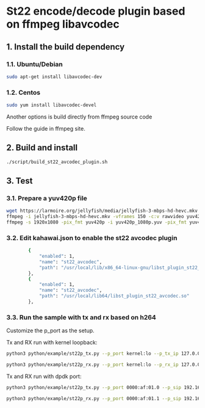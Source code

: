 # St22 encode/decode plugin based on ffmpeg libavcodec

## 1. Install the build dependency

### 1.1. Ubuntu/Debian

```bash
sudo apt-get install libavcodec-dev
```

### 1.2. Centos

```bash
sudo yum install libavcodec-devel
```

Another options is build directly from ffmpeg source code

Follow the guide in ffmpeg site.

## 2. Build and install

```bash
./script/build_st22_avcodec_plugin.sh
```

## 3. Test

### 3.1. Prepare a yuv420p file

```bash
wget https://larmoire.org/jellyfish/media/jellyfish-3-mbps-hd-hevc.mkv
ffmpeg -i jellyfish-3-mbps-hd-hevc.mkv -vframes 150 -c:v rawvideo yuv420p_1080p.yuv
ffmpeg -s 1920x1080 -pix_fmt yuv420p -i yuv420p_1080p.yuv -pix_fmt yuv422p yuv422p_1080p.yuv
```

### 3.2. Edit kahawai.json to enable the st22 avcodec plugin

```bash
        {
            "enabled": 1,
            "name": "st22_avcodec",
            "path": "/usr/local/lib/x86_64-linux-gnu/libst_plugin_st22_avcodec.so"
        },
        {
            "enabled": 1,
            "name": "st22_avcodec",
            "path": "/usr/local/lib64/libst_plugin_st22_avcodec.so"
        },
```

### 3.3. Run the sample with tx and rx based on h264

Customize the p_port as the setup.

Tx and RX run with kernel loopback:

```bash
python3 python/example/st22p_tx.py --p_port kernel:lo --p_tx_ip 127.0.0.1 --tx_url yuv420p_1080p.yuv --pipeline_fmt YUV420PLANAR8 --st22_codec h264 --width 1920 --height 1080 --udp_port 20000 --payload_type 112 --display --display_scale_factor 4
```

```bash
python3 python/example/st22p_rx.py --p_port kernel:lo --p_rx_ip 127.0.0.1 --pipeline_fmt YUV420PLANAR8 --st22_codec h264 --width 1920 --height 1080 --udp_port 20000 --payload_type 112 --display --display_scale_factor 4
```

Tx and RX run with dpdk port:

```bash
python3 python/example/st22p_tx.py --p_port 0000:af:01.0 --p_sip 192.168.108.101 --p_tx_ip 239.168.85.20 --tx_url yuv420p_1080p.yuv --pipeline_fmt YUV420PLANAR8 --st22_codec h264 --width 1920 --height 1080 --udp_port 20000 --payload_type 112 --display --display_scale_factor 4
```

```bash
python3 python/example/st22p_rx.py --p_port 0000:af:01.1 --p_sip 192.168.108.102 --p_rx_ip 239.168.85.20 --pipeline_fmt YUV420PLANAR8 --st22_codec h264 --width 1920 --height 1080 --udp_port 20000 --payload_type 112 --display --display_scale_factor 4
```
